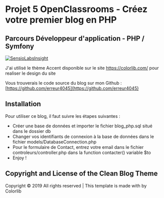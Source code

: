 # Projet 5 OpenClassrooms - Créez votre premier blog en PHP 
## Parcours Développeur d'application - PHP / Symfony

[![SensioLabsInsight](https://insight.sensiolabs.com/projects/d29413b8-767c-4f21-ae6b-6a627d402643/mini.png)](https://insight.sensiolabs.com/projects/d29413b8-767c-4f21-ae6b-6a627d402643)

J'ai utilisé le thème Accent disponible sur le site https://colorlib.com/ pour realiser le design du site

Vous trouverais le code source du blog sur mon Github : [https://github.com/erreur4045](https://github.com/erreur4045)

## Installation

Pour utiliser ce blog, il faut suivre les étapes suivantes :
* Créer une base de données et importer le fichier blog_php.sql situé dans le dossier db
* Changer vos identifiants de connexion à la base de données dans le fichier models/DatabaseConnection.php
* Pour le formulaire de Contact, entrez votre email dans le fichier controleurs/controller.php dans la function contacter() variable $to
* Enjoy !

## Copyright and License of the Clean Blog Theme

Copyright © 2019 All rights reserved | This template is made with  by Colorlib 